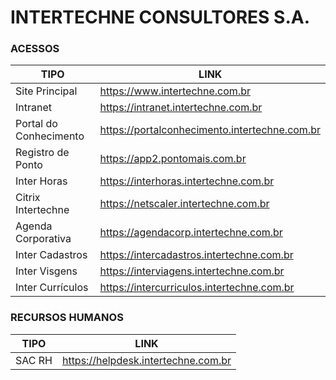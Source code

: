 # INTERTECHNE CONSULTORES S.A.

### ACESSOS

| TIPO | LINK |
| ------------- | ------------- |
| Site Principal  | https://www.intertechne.com.br  |
| Intranet  | https://intranet.intertechne.com.br  |
| Portal do Conhecimento | https://portalconhecimento.intertechne.com.br |
| Registro de Ponto | https://app2.pontomais.com.br |
| Inter Horas | https://interhoras.intertechne.com.br |
| Citrix Intertechne | https://netscaler.intertechne.com.br |
| Agenda Corporativa | https://agendacorp.intertechne.com.br |
| Inter Cadastros | https://intercadastros.intertechne.com.br |
| Inter Visgens | https://interviagens.intertechne.com.br |
| Inter Currículos | https://intercurriculos.intertechne.com.br |

### RECURSOS HUMANOS

| TIPO | LINK |
| ------------- | ------------- |
| SAC RH | https://helpdesk.intertechne.com.br |
